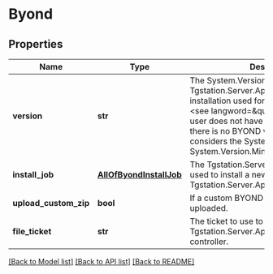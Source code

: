# Byond

## Properties
Name | Type | Description | Notes
------------ | ------------- | ------------- | -------------
**version** | **str** | The System.Version of the Tgstation.Server.Api.Models.Byond installation used for new compiles. Will be &lt;see langword&#x3D;\&quot;null\&quot; /&gt; if the user does not have permission to view it or there is no BYOND version installed. Only considers the System.Version.Major and System.Version.Minor numbers. | [optional] 
**install_job** | [**AllOfByondInstallJob**](AllOfByondInstallJob.md) | The Tgstation.Server.Api.Models.Job being used to install a new Tgstation.Server.Api.Models.Byond.Version | [optional] 
**upload_custom_zip** | **bool** | If a custom BYOND version is to be uploaded. | [optional] 
**file_ticket** | **str** | The ticket to use to access the Tgstation.Server.Api.Routes.Transfer controller. | [optional] 

[[Back to Model list]](../README.md#documentation-for-models) [[Back to API list]](../README.md#documentation-for-api-endpoints) [[Back to README]](../README.md)

